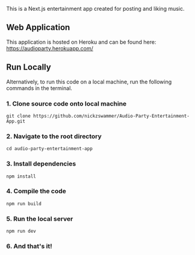 This is a Next.js entertainment app created for posting and liking music.

## Web Application

This application is hosted on Heroku and can be found here: https://audioparty.herokuapp.com/


## Run Locally
Alternatively, to run this code on a local machine, 
run the following commands in the terminal.

### 1. Clone source code onto local machine

`git clone https://github.com/nickzswammer/Audio-Party-Entertainment-App.git`

### 2. Navigate to the root directory

`cd audio-party-entertainment-app`

### 3. Install dependencies

`npm install`

### 4. Compile the code

`npm run build`

### 5. Run the local server

`npm run dev`

### 6. And that's it!


